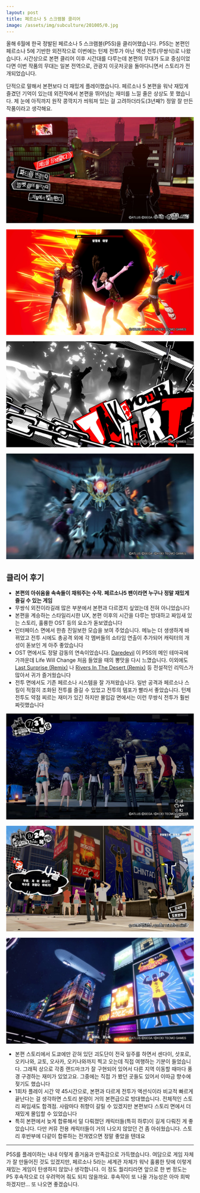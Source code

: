 ```yaml
---
layout: post
title: 페르소나 5 스크램블 클리어
image: /assets/img/subculture/201005/0.jpg
---
```


올해 6월에 한국 정발된 페르소나 5 스크램블(P5S)을 클리어했습니다.
P5S는 본편인 페르소나 5에 기반한 외전작으로 이번에는 턴제 전투가 아닌 액션 전투(무쌍식)로 나왔습니다.
시간상으로 본편 클리어 이후 시간대를 다루는데
본편의 무대가 도쿄 중심이었다면 이번 작품의 무대는 일본 전역으로, 관광지 이곳저곳을 돌아다니면서 스토리가 전개되었습니다.

단적으로 말해서 본편보다 더 재밌게 플레이했습니다.
페르소나 5 본편을 워낙 재밌게 즐겼던 기억이 있는데 외전작에서 본편을 뛰어넘는 재미를 느낄 줄은 상상도 못 했습니다.
제 눈에 아직까지 원작 콩깍지가 씌워져 있는 걸 고려하더라도(3년째?) 정말 잘 만든 작품이라고 생각해요.

![1](/assets/img/subculture/201005/1.jpeg)

![2](/assets/img/subculture/201005/2.jpeg)

![4](/assets/img/subculture/201005/4.jpeg)

![3](/assets/img/subculture/201005/3.jpeg)

## 클리어 후기

* **본편의 아쉬움을 속속들이 채워주는 수작. 페르소나5 팬이라면 누구나 정말 재밌게 즐길 수 있는 게임**
* 무쌍식 외전이라길래 많은 부분에서 본편과 다르겠지 싶었는데 전혀 아니었습니다
* 본편을 계승하는 스타일리시한 UX, 본편 이후의 시간을 다루는 방대하고 짜임새 있는 스토리, 훌륭한 OST 등의 요소가 돋보였습니다
* 인터페이스 면에서 한층 진일보한 모습을 보여 주었습니다.
메뉴는 더 생생하게 바뀌었고 전투 시에도 총공격 외에 각 멤버들의 쇼타임 연출이 추가되어 캐릭터의 개성이 돋보인 게 아주 좋았습니다
* OST 면에서도 정말 감동의 연속이었습니다.
[Daredevil](https://www.youtube.com/watch?v=3ucIdYj42sM&ab_channel=PSC) 이 P5S의 메인 테마곡에 가까운데
Life Will Change 처음 들었을 때의 뽕맛을 다시 느꼈습니다.
이외에도 [Last Surprise (Remix)](https://www.youtube.com/watch?v=JlHe6oHVgyU&ab_channel=JonahLaining) 나
[Rivers In The Desert (Remix)](https://www.youtube.com/watch?v=msMMcA8gmr0&ab_channel=JonahLaining) 등 전설적인 리믹스가 많아서 귀가 즐거웠습니다
* 전투 면에서도 기존 페르소나 시스템을 잘 가져왔습니다. 일반 공격과 페르소나 스킬이 적절히 조화된 전투를 즐길 수 있었고 전투의 템포가 빨라서 좋았습니다.
턴제 전투도 약점 찌르는 재미가 있긴 하지만 몰입감 면에서는 이런 무쌍식 전투가 훨씬 짜릿했습니다
  
![5](/assets/img/subculture/201005/5.jpg)

![6](/assets/img/subculture/201005/6.jpeg)

![7](/assets/img/subculture/201005/7.jpeg)

* 본편 스토리에서 도쿄에만 갇혀 있던 괴도단이 전국 일주를 하면서 센다이, 삿포로, 오키나와, 교토, 오사카, 오키나와까지 찍고 오는데 직접 여행하는 기분이 들었습니다.
그래픽 상으로 각종 랜드마크가 잘 구현되어 있어서 다른 지역 이동할 때마다 풍경 구경하는 재미가 있었고요.
그중에는 직접 가 봤던 곳들도 있어서 이따금 향수에 젖기도 했습니다
* 1회차 플레이 시간 약 45시간으로, 본편과 다르게 전투가 액션식이라 비교적 빠르게 끝난다는 걸 생각하면 스토리 분량이 거의 본편급으로 방대했습니다.
전체적인 스토리 짜임새도 합격점. 사람마다 취향이 갈릴 수 있겠지만 본편보다 스토리 면에서 더 재밌게 몰입할 수 있었습니다
* 특히 본편에서 늦게 합류해서 덜 다뤄졌던 캐릭터들(특히 하루)이 길게 다뤄진 게 좋았습니다.
다만 커뮤 전용 캐릭터들이 거의 나오지 않았던 건 좀 아쉬웠습니다. 스토리 후반부에 다같이 합류하는 전개였으면 정말 좋았을 텐데요

---

P5S를 플레이하는 내내 이렇게 즐거움과 만족감으로 가득했습니다.
여담으로 게임 자체가 잘 만들어진 것도 있겠지만, 페르소나 5라는 세계관 자체가 워낙 훌륭한 탓에 이렇게 재밌는 게임이 탄생하지 않았나 생각합니다.
이 정도 퀄리티라면 앞으로 한 번 정도는 P5 후속작으로 더 우려먹어 줘도 되지 않을까요. 후속작이 또 나올 가능성은 아마 희박하겠지만... 또 나오면 좋겠습니다.
